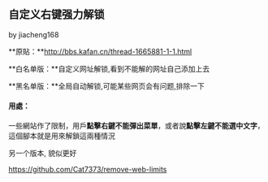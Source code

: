 ## 自定义右键强力解锁

by jiacheng168

**原貼：**http://bbs.kafan.cn/thread-1665881-1-1.html

**白名单版：**自定义网址解锁,看到不能解的网址自己添加上去

**黑名单版：**全局自动解锁,可能某些网页会有问题,排除一下

#### 用處：

一些網站作了限制，用戶**點擊右鍵不能彈出菜單**，或者說**點擊左鍵不能選中文字**，這個腳本就是用來解鎖這兩種情況



另一个版本, 貌似更好

https://github.com/Cat7373/remove-web-limits